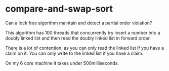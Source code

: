 # compare-and-swap-sort
Can a lock free algorithm maintain and detect a partial order violation?

This algorithm has 100 threads that concurrently try insert a number into a doubly linked list and then read the doubly linked list in forward order.

There is a lot of contention, as you can only read the linked list if you have a claim on it. You can only write to the linked list if you have a claim.

On my 6 core machine it takes under 500milliseconds.
